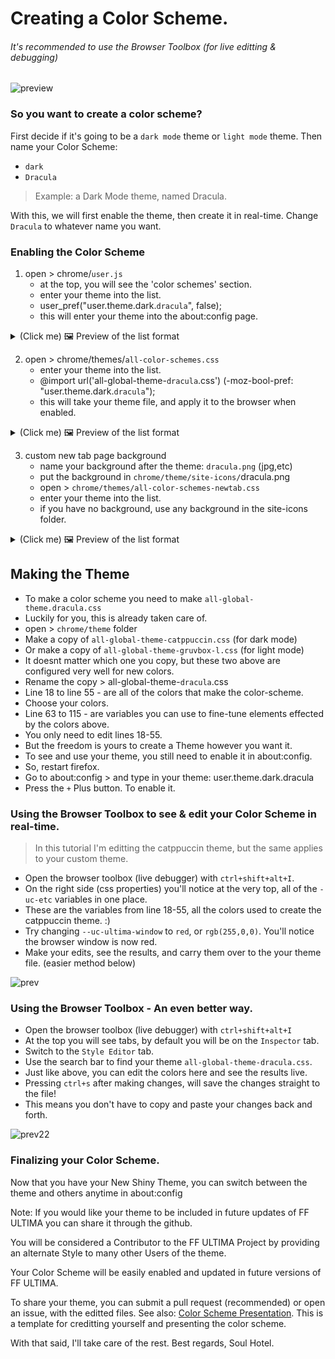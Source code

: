 # Creating a Color Scheme.
###### It's recommended to use the Browser Toolbox (for live editting & debugging)

![preview](https://github.com/soulhotel/FF-ULTIMA/assets/155501797/5695ac7e-2e65-4256-b430-176271851e95)

### So you want to create a color scheme?

First decide if it's going to be a `dark mode` theme or `light mode` theme. Then name your Color Scheme:
- `dark`
- `Dracula`
> Example: a Dark Mode theme, named Dracula.

With this, we will first enable the theme, then create it in real-time. Change `Dracula` to whatever name you want.

### Enabling the Color Scheme

1. open > chrome/`user.js`
   - at the top, you will see the 'color schemes' section.
   - enter your theme into the list.
   - user_pref("user.theme.dark.`dracula`", false);
   - this will enter your theme into the about:config page.

<details><summary>(Click me) 🖼️ Preview of the list format</summary>

![2024-07-16_21-00](https://github.com/user-attachments/assets/c34614f8-eef5-4cc2-8394-1c3b8f088b02)
</details>

2. open > chrome/themes/`all-color-schemes.css`
   - enter your theme into the list.
   - @import url('all-global-theme-`dracula`.css') (-moz-bool-pref: "user.theme.dark.`dracula`");
   - this will take your theme file, and apply it to the browser when enabled.
  
<details><summary>(Click me) 🖼️ Preview of the list format</summary>

![2024-07-16_20-52](https://github.com/user-attachments/assets/0d2af3ab-8e4f-4407-a6e4-774051de770f)
</details>

3. custom new tab page background
   - name your background after the theme: `dracula.png` (jpg,etc)
   - put the background in `chrome/theme/site-icons/`dracula.png
   - open > `chrome/themes/all-color-schemes-newtab.css`
   - enter your theme into the list.
   - if you have no background, use any background in the site-icons folder.
   
<details><summary>(Click me) 🖼️ Preview of the list format</summary>

![2024-07-16_20-53](https://github.com/user-attachments/assets/d21ca554-fc9e-4b56-8d85-b19d2943395c)
</details>

## Making the Theme

- To make a color scheme you need to make `all-global-theme.dracula.css`
- Luckily for you, this is already taken care of.
- open > `chrome/theme` folder
- Make a copy of `all-global-theme-catppuccin.css` (for dark mode)
- Or make a copy of `all-global-theme-gruvbox-l.css` (for light mode)
- It doesnt matter which one you copy, but these two above are configured very well for new colors.
- Rename the copy > all-global-theme-`dracula`.css
- Line 18 to line 55 - are all of the colors that make the color-scheme.
- Choose your colors.
- Line 63 to 115 - are variables you can use to fine-tune elements effected by the colors above.
- You only need to edit lines 18-55.
- But the freedom is yours to create a Theme however you want it.
- To see and use your theme, you still need to enable it in about:config.
- So, restart firefox.
- Go to about:config > and type in your theme: user.theme.dark.dracula
- Press the `+` Plus button. To enable it.


### Using the Browser Toolbox to see & edit your Color Scheme in real-time.

> In this tutorial I'm editting the catppuccin theme, but the same applies to your custom theme.

- Open the browser toolbox (live debugger) with `ctrl+shift+alt+I`.
- On the right side (css properties) you'll notice at the very top, all of the `-uc-etc` variables in one place.
- These are the variables from line 18-55, all the colors used to create the catppuccin theme. :)
- Try changing `--uc-ultima-window` to `red`, or `rgb(255,0,0)`. You'll notice the browser window is now red.
- Make your edits, see the results, and carry them over to the your theme file. (easier method below)

![prev](https://github.com/soulhotel/FF-ULTIMA/assets/155501797/499509f7-a9fc-4d14-bbba-262e2c1922b9)

### Using the Browser Toolbox - An even better way.

- Open the browser toolbox (live debugger) with `ctrl+shift+alt+I`
- At the top you will see tabs, by default you will be on the `Inspector` tab.
- Switch to the `Style Editor` tab.
- Use the search bar to find your theme `all-global-theme-dracula.css`.
- Just like above, you can edit the colors here and see the results live.
- Pressing `ctrl+s` after making changes, will save the changes straight to the file!
- This means you don't have to copy and paste your changes back and forth.

![prev22](https://github.com/soulhotel/FF-ULTIMA/assets/155501797/2ef0e790-3285-4a89-a9f2-44774c64c41b)

### Finalizing your Color Scheme.

Now that you have your New Shiny Theme, you can switch between the theme and others anytime in about:config

Note: If you would like your theme to be included in future updates of FF ULTIMA you can share it through the github.

You will be considered a Contributor to the FF ULTIMA Project by providing an alternate Style to many other Users of the theme.

Your Color Scheme will be easily enabled and updated in future versions of FF ULTIMA.

To share your theme, you can submit a pull request (recommended) or open an issue, with the editted files. See also: [Color Scheme Presentation](https://github.com/soulhotel/FF-ULTIMA/tree/main/theme/color-schemes/catppuccin). This is a template for creditting yourself and presenting the color scheme.

With that said, I'll take care of the rest. Best regards, Soul Hotel.

  
